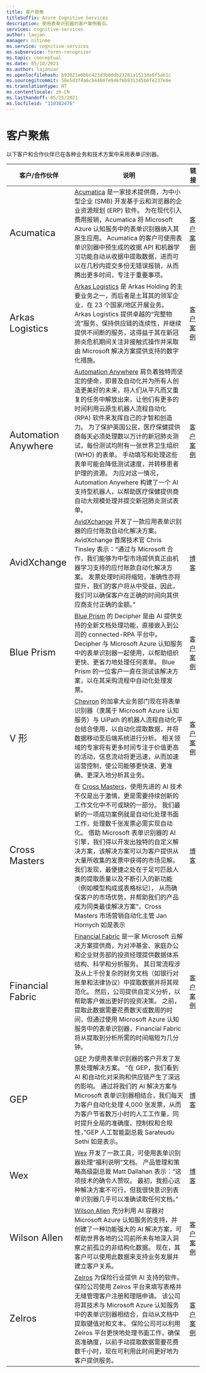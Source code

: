 ```yaml
---
title: 客户聚焦
titleSuffix: Azure Cognitive Services
description: 使用表单识别器的客户案例看点。
services: cognitive-services
author: laujan
manager: nitinme
ms.service: cognitive-services
ms.subservice: forms-recognizer
ms.topic: conceptual
ms.date: 05/10/2021
ms.author: lajanuar
ms.openlocfilehash: b93021e0bbc423d3b0ddb23281a1513de0f5ab1c
ms.sourcegitcommit: 58e5d3f4a6cb44607e946f6b931345b6fe237e0e
ms.translationtype: HT
ms.contentlocale: zh-CN
ms.lasthandoff: 05/25/2021
ms.locfileid: "110382476"
---
```

# <a name="customer-spotlight"></a>客户聚焦

以下客户和合作伙伴已在各种业务和技术方案中采用表单识别器。

| 客户/合作伙伴 | 说明 | 链接 |
|---------|-------------|----------------------|
| <font size=5>Acumatica</font>| [Acumatica](https://www.acumatica.com/) 是一家技术提供商，为中小型企业 (SMB) 开发基于云和浏览器的企业资源规划 (ERP) 软件。 为在现代引入费用报销，Acumatica 将 Microsoft Azure 认知服务中的表单识别器纳入其原生应用。 Acumatica 的客户可使用表单识别器中预生成的收据 API 和机器学习功能自动从收据中提取数据，进而可以在几秒内提交多份无错误报销，从而腾出更多时间，专注于重要事项。 | [客户案例](https://customers.microsoft.com/story/762684-acumatica-partner-professional-services-azure) |
|<font size=5>Arkas Logistics</font> | [Arkas Logistics](http://www.arkaslojistik.com.tr/) 是 Arkas Holding 的主要业务之一，而后者是土耳其的领军企业，在 23 个国家/地区开展业务。 Arkas Logistics 提供卓越的“完整物流”服务，保持供应链的连续性，并继续提供不间断的服务，这得益于其在新冠肺炎危机期间关注非接触式操作并采取由 Microsoft 解决方案提供支持的数字化措施。 | [客户案例](https://customers.microsoft.com/story/842149-arkas-logistics-transportation-azure-en-turkey ) |
|<font size=5>Automation Anywhere</font>| [Automation Anywhere](https://www.automationanywhere.com/) 肩负着独特而坚定的使命，即普及自动化并为所有人创造更美好的未来，将人们从平凡而又重复的任务中解放出来，让他们有更多的时间利用云原生机器人流程自动化 (RPA) 软件来发挥自己的才智和创造力。 为了保护英国公民，医疗保健提供商每天必须处理数以万计的新冠肺炎测试，每份测试均附有一张世界卫生组织 (WHO) 的表单。 手动填写和处理这些表单可能会降低测试速度，并转移患者护理的资源。 为应对这一情况，Automation Anywhere 构建了一个 AI 支持型机器人，以帮助医疗保健提供商自动大规模处理并提交新冠肺炎测试表单。 | [客户案例](https://customers.microsoft.com/story/811346-automation-anywhere-partner-professional-services-azure-cognitive-services) |
|<font size=5>AvidXchange</font>| [AvidXchange](https://www.avidxchange.com/) 开发了一款应用表单识别器的应付账款自动化解决方案。 AvidXchange 首席技术官 Chris Tinsley 表示：“通过与 Microsoft 合作，我们能够为中型市场提供真正由机器学习支持的应付账款自动化解决方案。 发票处理时间将缩短，准确性亦将提升，我们的客户将从中受益，因此，我们可以确保客户在正确的时间向其供应商支付正确的金额。” | [博客](https://techcommunity.microsoft.com/t5/azure-ai/form-recognizer-now-reads-more-languages-processes-ids-and/ba-p/2179428)|
|<font size=5>Blue Prism</font>| [Blue Prism](https://www.blueprism.com/) 的 Decipher 是由 AI 提供支持的全新文档处理功能，直接嵌入到公司的 connected-RPA 平台中。 Decipher 与 Microsoft Azure 认知服务中的表单识别器一起使用，以帮助组织更快、更省力地处理任何表单。 Blue Prism 的一位客户一直在测试该解决方案，以在其采购流程中自动化处理发票。 | [客户案例](https://customers.microsoft.com/story/737482-blue-prism-partner-professional-services-azure) |
|<font size=5>V 形</font>| [Chevron](https://www.chevron.com//) 的加拿大业务部门现在将表单识别器（隶属于 Microsoft Azure 认知服务）与 UiPath 的机器人流程自动化平台结合使用，以自动化提取数据，并将数据移动至后端系统进行分析。 相关领域的专家将有更多时间专注于价值更高的活动，信息流动将更迅速，从而加速运营控制，使公司能够更快速、更准确、更深入地分析其业务。 | [客户案例](https://customers.microsoft.com/story/chevron-mining-oil-gas-azure-cognitive-services)|
|<font size=5>Cross Masters</font>|在 [Cross Masters](https://crossmasters.com/)，使用先进的 AI 技术不仅是出于激情，更是需要持续创新的工作文化中不可或缺的一部分。 我们最新的一项成功案例就是自动化处理书面工作，处理数千张发票必需实现自动化。 借助 Microsoft 表单识别器的 AI 引擎，我们得以开发出独特的自定义解决方案，该解决方案可以为客户提供从大量所收集的发票中获得的市场见解。 我们发现，最便捷之处在于足可匹敌人类的提取质量以及不断引入的新功能（例如模型构成或表格标记）， 从而确保客户的市场优势，并帮助我们的产品成为同类最佳解决方案”，Cross Masters 市场营销自动化主管 Jan Hornych 如是表示 | [博客](https://techcommunity.microsoft.com/t5/azure-ai/form-recognizer-now-reads-more-languages-processes-ids-and/ba-p/2179428)|
|<font size=5>Financial Fabric</font>| [Financial Fabric](https://www.financialfabric.com//) 是一家 Microsoft 云解决方案提供商，为对冲基金、家庭办公和企业财务部的投资经理提供数据体系结构、科学和分析服务。 其日常流程涉及从上千份复杂的财务文档（如银行对账单和法律协议）中提取数据并将其规范化。 然后，公司提供自定义分析，以帮助客户做出更好的投资决策。 之前，提取此数据需要花费数天或数周的时间，但通过使用 Microsoft Azure 认知服务中的表单识别器，Financial Fabric 将从提取到分析所需的时间缩短为几分钟。 | [客户案例](https://customers.microsoft.com/story/financial-fabric-banking-capital-markets-azure)|
|<font size=5>GEP</font>| [GEP](https://www.gep.com/) 为使用表单识别器的客户开发了发票处理解决方案。 “在 GEP，我们看到 AI 和自动化对采购和供应链产生了深远的影响。 通过将我们的 AI 解决方案与 Microsoft 表单识别器相结合，我们每天为客户自动化处理 4,000 张发票，从而为客户节省数万小时的人工工作量，同时提升全局的准确度、控制权和合规性，”GEP 人工智能副总裁 Sarateudu Sethi 如是表示。 | [博客](https://techcommunity.microsoft.com/t5/azure-ai/form-recognizer-now-reads-more-languages-processes-ids-and/ba-p/2179428)|
|<font size=5>Wex</font>| [Wex](https://www.wexinc.com/) 开发了一款工具，可使用表单识别器处理“福利说明”文档。 产品管理和策略高级副总裁 Matt Dallahan 表示：“这项技术的确令人赞叹。 最初，我担心这种解决方案不可行，但我很快意识到表单识别器几乎可以准确读取任何文档。” | [博客](https://techcommunity.microsoft.com/t5/azure-ai/form-recognizer-now-reads-more-languages-processes-ids-and/ba-p/2179428)|
|<font size=5>Wilson Allen</font> | [Wilson Allen](https://wilsonallen.com/) 充分利用 AI 容器对 Microsoft Azure 认知服务的支持，并创建了一种功能强大的 AI 解决方案，可帮助世界各地的公司前所未有地深入洞察之前孤立的非结构化数据。 现在，其客户可以使用此数据来支持业务发展并建立客户关系。 | [客户案例](https://customers.microsoft.com/story/814361-wilson-allen-partner-professional-services-azure)|
|<font size=5>Zelros</font>| [Zelros](http://www.zelros.com/) 为保险行业提供 AI 支持的软件。 保险公司使用 Zelros 平台来填写表格并无缝管理客户注册和理赔申请。 该公司将其技术与 Microsoft Azure 认知服务中的表单识别器相结合，自动从文档中提取键值对和文本。 保险公司可以利用 Zelros 平台更快地处理书面工作，确保高准确度，以前手动提取数据需要花费数千小时，现在可利用此时间更好地为客户提供服务。 | [客户案例](https://customers.microsoft.com/story/816397-zelros-insurance-azure)|